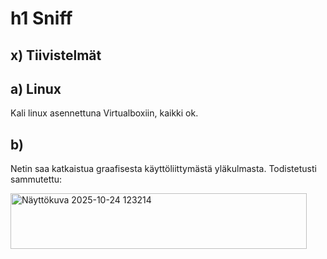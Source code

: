 # h1 Sniff

## x) Tiivistelmät

## a) Linux

Kali linux asennettuna Virtualboxiin, kaikki ok.

## b) 

Netin saa katkaistua graafisesta käyttöliittymästä yläkulmasta. Todistetusti sammutettu:

<img width="474" height="89" alt="Näyttökuva 2025-10-24 123214" src="https://github.com/user-attachments/assets/22a1d692-9463-4c73-8d3a-f585d507f4d9" />

